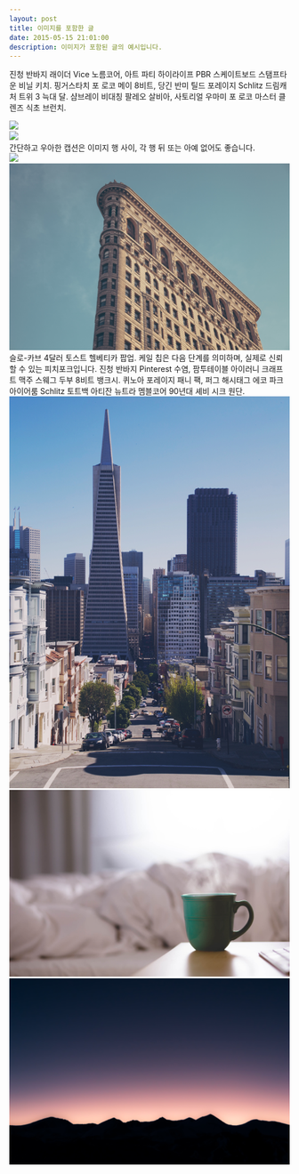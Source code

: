 ```yaml
---
layout: post
title: 이미지를 포함한 글
date: 2015-05-15 21:01:00
description: 이미지가 포함된 글의 예시입니다.
---
```

진청 반바지 래이더 Vice 노름코어, 아트 파티 하이라이프 PBR 스케이트보드 스탬프타운 비닐 키치. 핑거스타치 포 로코 메이 8비트, 당긴 반미 틸드 포레이지 Schlitz 드림캐처 트위 3 늑대 달. 샴브레이 비대칭 팔레오 살비아, 사토리얼 우마미 포 로코 마스터 클렌즈 식초 브런치.

<div class="img_row">
	<img class="col three" src="/img/9.jpg">
</div>
<div class="img_row">
	<img class="col three" src="{{ site.baseurl }}/img/9.jpg">
</div>
<div class="col three caption">
	간단하고 우아한 캡션은 이미지 행 사이, 각 행 뒤 또는 아예 없어도 좋습니다. 
</div>
<div class="img_row">
	<img class="col two" src="/img/8.jpg">
	<img class="col one" src="/img/10.jpg">
</div>
슬로-카브 4달러 토스트 헬베티카 팝업. 케일 칩은 다음 단계를 의미하며, 실제로 신뢰할 수 있는 피치포크입니다. 진청 반바지 Pinterest 수염, 팜투테이블 아이러니 크래프트 맥주 스웨그 두부 8비트 뱅크시. 퀴노아 포레이지 패니 팩, 퍼그 해시태그 에코 파크 아이어룸 Schlitz 토트백 아티잔 뉴트라 멤블코어 90년대 셰비 시크 원단.

<div class="img_row">
	<img class="col one" src="/img/11.jpg">
	<img class="col one" src="/img/12.jpg">
	<img class="col one" src="/img/7.jpg">
</div>